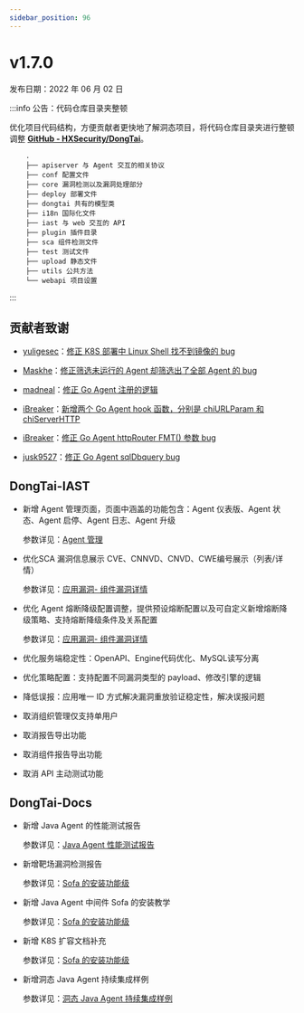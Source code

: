 ```yaml
---
sidebar_position: 96
---
```


# v1.7.0

发布日期：2022 年 06 月 02 日

:::info 公告：代码仓库目录夹整顿


优化项目代码结构，方便贡献者更快地了解洞态项目，将代码仓库目录夹进行整顿调整 **[GitHub - HXSecurity/DongTai](https://github.com/HXSecurity/DongTai)**。

```
	.
	├── apiserver 与 Agent 交互的相关协议
	├── conf 配置文件
	├── core 漏洞检测以及漏洞处理部分
	├── deploy 部署文件
	├── dongtai 共有的模型类
	├── i18n 国际化文件
	├── iast 与 web 交互的 API
	├── plugin 插件目录
	├── sca 组件检测文件
	├── test 测试文件
	├── upload 静态文件
	├── utils 公共方法
	└── webapi 项目设置
```
:::

## **贡献者致谢**

* [yuligesec](https://github.com/yuligesec)：[修正 K8S 部署中 Linux Shell 找不到镜像的 bug](https://github.com/HXSecurity/DongTai/pull/598)

* [Maskhe](https://github.com/Maskhe)：[修正筛选未运行的 Agent 却筛选出了全部 Agent 的 bug](https://github.com/HXSecurity/DongTai/pull/592)

* [madneal](https://github.com/madneal)：[修正 Go Agent 注册的逻辑](https://github.com/HXSecurity/DongTai-agent-go/pull/33)

* [iBreaker](https://github.com/iBreaker)：[新增两个 Go Agent hook 函数，分别是 chiURLParam 和 chiServerHTTP](https://github.com/HXSecurity/DongTai-agent-go/pull/27)

* [iBreaker](https://github.com/iBreaker)：[修正 Go Agent httpRouter FMT() 参数 bug](https://github.com/HXSecurity/DongTai-agent-go/pull/28)

* [jusk9527](https://github.com/jusk9527)：[修正 Go Agent sqlDbquery bug](https://github.com/HXSecurity/DongTai-agent-go/pull/31)

## **DongTai-IAST**

* 新增 Agent 管理页面，页面中涵盖的功能包含：Agent 仪表版、Agent 状态、Agent 启停、Agent 日志、Agent 升级

	参数详见：[Agent 管理](../../../operation/agent-management)

* 优化SCA 漏洞信息展示 CVE、CNNVD、CNVD、CWE编号展示（列表/详情）

	参数详见：[应用漏洞- 组件漏洞详情](../../../operation/vul-management#组件漏洞详情)

* 优化 Agent 熔断降级配置调整，提供预设熔断配置以及可自定义新增熔断降级策略、支持熔断降级条件及关系配置

	参数详见：[应用漏洞- 组件漏洞详情](../../../operation/agent-management#熔断降级)

* 优化服务端稳定性：OpenAPI、Engine代码优化、MySQL读写分离

* 优化策略配置：支持配置不同漏洞类型的 payload、修改引擎的逻辑

* 降低误报：应用唯一 ID 方式解决漏洞重放验证稳定性，解决误报问题

* 取消组织管理仅支持单用户

* 取消报告导出功能

* 取消组件报告导出功能

* 取消 API 主动测试功能

## **DongTai-Docs**

* 新增 Java Agent 的性能测试报告

	参数详见：[Java Agent 性能测试报告](../../../testing-report/java-agent-perfomance)

* 新增靶场漏洞检测报告

	参数详见：[Sofa 的安装功能级](../../../testing-report/vul-testing)

* 新增 Java Agent 中间件 Sofa 的安装教学

	参数详见：[Sofa 的安装功能级](../../../getting-started/agent/install-java-agent/#spring-bootnettyjettysofa)

* 新增 K8S 扩容文档补充

	参数详见：[Sofa 的安装功能级](../../../getting-started/server/deploy-kubernetes#扩容)

* 新增洞态 Java Agent 持续集成样例

	参数详见：[洞态 Java Agent 持续集成样例](../../../category/%E6%8C%81%E7%BB%AD%E9%9B%86%E6%88%90)

